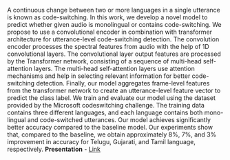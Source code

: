 A continuous change between two or more languages in a single utterance is known as code-switching. In this work, we develop a novel model to predict whether given audio is monolingual or contains code-switching.
We propose to use a convolutional encoder in combination with transformer architecture for utterance-level code-switching detection. The convolution encoder processes the spectral features from audio with the help of 1D convolutional layers. 
The convolutional layer output features are processed by the Transformer network, consisting of a sequence of multi-head self-attention layers. The multi-head self-attention layers use attention mechanisms and help in selecting relevant information for better code-switching detection. 
Finally, our model aggregates frame-level features from the transformer network to create an utterance-level feature vector to predict the class label. We train and evaluate our model using the dataset provided by the Microsoft codeswitching challenge. 
The training data contains three different languages, and each language contains both mono-lingual and code-switched utterances. Our model achieves significantly better accuracy compared to the baseline model. 
Our experiments show that, compared to the baseline, we obtain approximately 8%, 7%, and 3% improvement in accuracy for Telugu, Gujarati, and Tamil language, respectively.
**Presentation** - [Link]([url](https://docs.google.com/presentation/d/1JNAQpwOOpqQtIEAtPh7k9K9ugn-Un0J2/edit#slide=id.p2))
